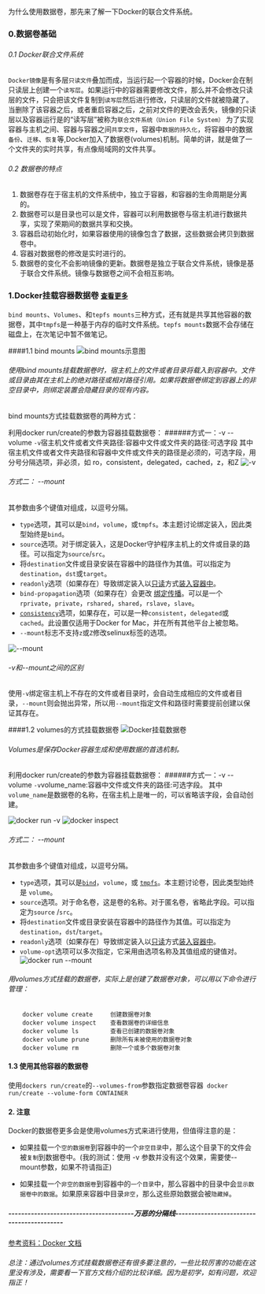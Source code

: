 为什么使用数据卷，那先来了解一下Docker的联合文件系统。

### 0.数据卷基础
###### 0.1 Docker联合文件系统
`Docker镜像`是有多层`只读文件`叠加而成，当运行起一个容器的时候，Docker会在制只读层上创建一个`读写层`。如果运行中的容器需要修改文件，那么并不会修改只读层的文件，只会把该文件复制到`读写层`然后进行修改，只读层的文件就被隐藏了。当删除了该容器之后，或者重启容器之后，之前对文件的更改会丢失，镜像的只读层以及容器运行是的“读写层”被称为`联合文件系统（Union File System）`
为了实现容器与主机之间、容器与容器之间`共享文件`，容器中`数据的持久化`，将容器中的数据`备份`、`迁移`、`恢复`等,Docker加入了数据卷(volumes)机制。简单的讲，就是做了一个文件夹的实时共享，有点像局域网的文件共享。

###### 0.2 数据卷的特点
  1.   数据卷存在于宿主机的文件系统中，独立于容器，和容器的生命周期是分离的。
2. 数据卷可以是目录也可以是文件，容器可以利用数据卷与宿主机进行数据共享，实现了荣期间的数据共享和交换。
3. 容器启动初始化时，如果容器使用的镜像包含了数据，这些数据会拷贝到数据卷中。
4. 容器对数据卷的修改是实时进行的。
5. 数据卷的变化不会影响镜像的更新。数据卷是独立于联合文件系统，镜像是基于联合文件系统。镜像与数据卷之间不会相互影响。

### 1.Docker挂载容器数据卷 [`查看更多`](https://docs.docker.com/storage/#choose-the-right-type-of-mount)
`bind mounts`、`Volumes`、和`tepfs mounts`三种方式，还有就是共享其他容器的数据卷，其中`tmpfs`是一种基于内存的临时文件系统。`tepfs mounts`数据不会存储在磁盘上，在次笔记中暂不做笔记。


####1.1 bind mounts
![bind mounts示意图](https://upload-images.jianshu.io/upload_images/11227136-47fd0b8d371f3b33.png?imageMogr2/auto-orient/strip%7CimageView2/2/w/1240)
###### 使用bind mounts挂载数据卷时，宿主机上的文件或者目录将载入到容器中。文件或目录由其在主机上的绝对路径或相对路径引用。如果将数据卷绑定到容器上的非空目录中，则绑定装置会隐藏目录的现有内容。
bind mounts方式挂载数据卷的两种方式：
       
利用docker run/create的参数为容器挂载数据卷：
######方式一：-v   --volume
` -v `宿主机文件或者文件夹路径:容器中文件或文件夹的路径:可选字段
          其中 宿主机文件或者文件夹路径和容器中文件或文件夹的路径是必须的，可选字段，用分号分隔选项，非必须，如 ro，consistent，delegated，cached，z，和Z
![-v](https://upload-images.jianshu.io/upload_images/11227136-92549db1ee04314f.png?imageMogr2/auto-orient/strip%7CimageView2/2/w/1240)


###### 方式二： --mount 
   其参数由多个键值对组成，以逗号分隔。
*   `type`选项，其可以是`bind`，`volume`，或`tmpfs`。本主题讨论绑定装入，因此类型始终是`bind`。
*   `source`选项。对于绑定装入，这是Docker守护程序主机上的文件或目录的路径。可以指定为`source`/`src`。
*   将`destination`文件或目录安装在容器中的路径作为其值。可以指定为`destination`，`dst`或`target`。
*   `readonly`选项（如果存在）导致绑定装入以[只读](https://docs.docker.com/storage/bind-mounts/#use-a-read-only-bind-mount)方式[装入容器中](https://docs.docker.com/storage/bind-mounts/#use-a-read-only-bind-mount)。
*   `bind-propagation`选项（如果存在）会更改 [绑定传播](https://docs.docker.com/storage/bind-mounts/#configure-bind-propagation)。可以是一个`rprivate`，`private`，`rshared`，`shared`，`rslave`，`slave`。
*   [`consistency`](https://docs.docker.com/storage/bind-mounts/#configure-mount-consistency-for-macos)选项，如果存在，可以是一种`consistent`，`delegated`或`cached`。此设置仅适用于Docker for Mac，并在所有其他平台上被忽略。
*  `--mount`标志不支持`z`或`Z`修改selinux标签的选项。

![--mount](https://upload-images.jianshu.io/upload_images/11227136-091389e3508795de.png?imageMogr2/auto-orient/strip%7CimageView2/2/w/1240)


###### -v和--mount之间的区别
使用`-v`绑定宿主机上不存在的文件或者目录时，会自动生成相应的文件或者目录，`--mount`则会抛出异常，所以用`--mount`指定文件和路径时需要提前创建以保证其存在。

####1.2 volumes的方式挂载数据卷
![Docker挂载数据卷](https://upload-images.jianshu.io/upload_images/11227136-e5e2fa69a0e8928f.png?imageMogr2/auto-orient/strip%7CimageView2/2/w/1240)
###### *Volumes是保存Docker容器生成和使用数据的首选机制。*

利用docker run/create的参数为容器挂载数据卷：
######方式一：-v   --volume
` -v `volume_name:容器中文件或文件夹的路径:可选字段。
其中 `volume_name`是数据卷的名称，在宿主机上是唯一的，可以省略该字段，会自动创建。

![docker run -v](https://upload-images.jianshu.io/upload_images/11227136-84bb6f044ebc2d19.png?imageMogr2/auto-orient/strip%7CimageView2/2/w/1240)
![docker inspect](https://upload-images.jianshu.io/upload_images/11227136-a214c3d8efc516bd.png?imageMogr2/auto-orient/strip%7CimageView2/2/w/1240)
###### 方式二： --mount 
   其参数由多个键值对组成，以逗号分隔。

*   `type`选项，其可以是[`bind`](https://docs.docker.com/storage/bind-mounts/)，`volume`，或 [`tmpfs`](https://docs.docker.com/storage/tmpfs/)。本主题讨论卷，因此类型始终是 `volume`。
*  `source`选项。对于命名卷，这是卷的名称。对于匿名卷，省略此字段。可以指定为`source` /`src`。
*   将`destination`文件或目录安装在容器中的路径作为其值。可以指定为`destination`，`dst`/`target`。
*   `readonly`选项（如果存在）导致绑定装入以[只读](https://docs.docker.com/storage/volumes/#use-a-read-only-volume)方式[装入容器中](https://docs.docker.com/storage/volumes/#use-a-read-only-volume)。
*   `volume-opt`选项可以多次指定，它采用由选项名称及其值组成的键值对。
![docker run --mount](https://upload-images.jianshu.io/upload_images/11227136-9d00d9e9c9eca562.png?imageMogr2/auto-orient/strip%7CimageView2/2/w/1240)

###### 用volumes方式挂载的数据卷，实际上是创建了数据卷对象，可以用以下命令进行管理：

        docker volume create     创建数据卷对象
        docker volume inspect    查看数据卷的详细信息
        docker volume ls         查看已创建的数据卷对象
        docker volume prune      删除所有未被使用的数据卷对象
        docker volume rm         删除一个或多个数据卷对象

#### 1.3 使用其他容器的数据卷
  使用`dockers run/create`的`--volumes-from`参数指定数据卷容器` docker run/create --volume-form CONTAINER`


#### 2. 注意
Docker的数据卷更多会是使用volumes方式来进行使用，但值得注意的是：
  * 如果挂载一个`空的数据卷`到容器中的一个`非空目录`中，那么这个目录下的文件会被`复制`到数据卷中。(我的测试：使用 -v 参数并没有这个效果，需要使--mount参数，如果不符请指正)

* 如果挂载一个`非空的数据卷`到容器中的`一个目录`中，那么容器中的目录中会`显示数据卷中的数据`。如果原来容器中目录`非空`，那么这些原始数据会被`隐藏掉`。

##### ---------------------------------------万恶的分隔线------------------------------------------

[参考资料：Docker 文档](https://docs.docker.com/storage/)
###### *总注：通过volumes方式挂载数据卷还有很多要注意的，一些比较厉害的功能在这里没有涉及，需要看一下官方文档介绍的比较详细。因为是初学，如有问题，欢迎指正！*
